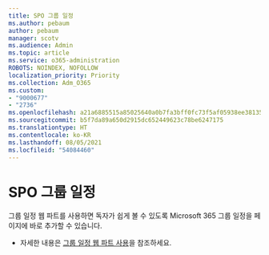 ```yaml
---
title: SPO 그룹 일정
ms.author: pebaum
author: pebaum
manager: scotv
ms.audience: Admin
ms.topic: article
ms.service: o365-administration
ROBOTS: NOINDEX, NOFOLLOW
localization_priority: Priority
ms.collection: Adm_O365
ms.custom:
- "9000677"
- "2736"
ms.openlocfilehash: a21a6885515a85025640a0b7fa3bff0fc73f5af05938ee38135636772e869391
ms.sourcegitcommit: b5f7da89a650d2915dc652449623c78be6247175
ms.translationtype: HT
ms.contentlocale: ko-KR
ms.lasthandoff: 08/05/2021
ms.locfileid: "54084460"
---
```

# <a name="spo-group-calendar"></a>SPO 그룹 일정

그룹 일정 웹 파트를 사용하면 독자가 쉽게 볼 수 있도록 Microsoft 365 그룹 일정을 페이지에 바로 추가할 수 있습니다.
- 자세한 내용은 [그룹 일정 웹 파트 사용](https://support.microsoft.com/en-us/office/use-the-group-calendar-web-part-eaf3c04d-5699-48cb-8b5e-3caa887d51ce?ui=en-us&rs=en-us&ad=us)을 참조하세요.
